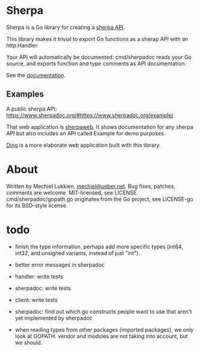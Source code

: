 # Sherpa

Sherpa is a Go library for creating a [sherpa API](https://www.ueber.net/who/mjl/sherpa/).

This library makes it trivial to export Go functions as a  sherap API with an http.Handler.

Your API will automatically be documented: cmd/sherpadoc reads your Go source, and exports function and type comments as API documentation.

See the [documentation](https://godoc.org/github.com/mjl-/sherpa).


## Examples

A public sherpa API: https://www.sherpadoc.org/#https://www.sherpadoc.org/example/

That web application is [sherpaweb](https://github.com/mjl-/sherpaweb). It shows documentation for any sherpa API but also includes an API called Example for demo purposes.

[Ding](https://github.com/irias/ding/) is a more elaborate web application built with this library.


# About

Written by Mechiel Lukkien, mechiel@ueber.net.
Bug fixes, patches, comments are welcome.
MIT-licensed, see LICENSE.
cmd/sherpadoc/gopath.go originates from the Go project, see LICENSE-go for its BSD-style license.


# todo

- finish the type information. perhaps add more specific types (int64, int32, and unsigned variants, instead of just "int").
- better error messages in sherpadoc
- handler: write tests
- sherpadoc: write tests
- client: write tests
- sherpadoc: find out which go constructs people want to use that aren't yet implemented by sherpadoc

- when reading types from other packages (imported packages), we only look at GOPATH. vendor and modules are not taking into account, but we should.
